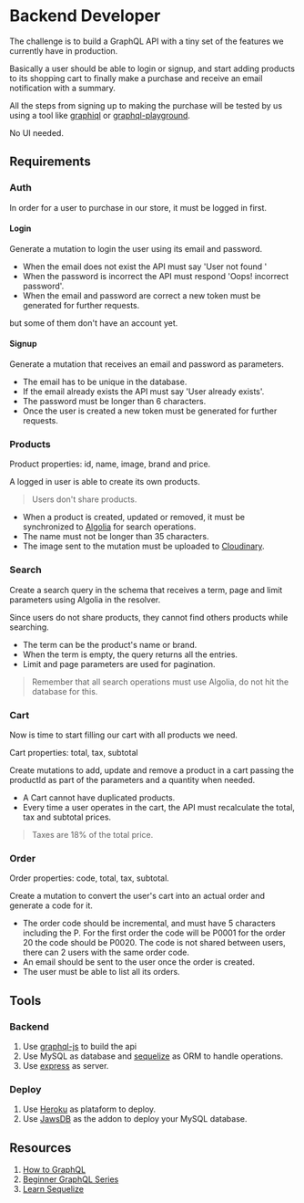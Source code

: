 # Backend Developer

The challenge is to build a GraphQL API with a tiny set of the features we currently have in production.

Basically a user should be able to login or signup, and start adding products to its shopping cart to finally make a purchase and receive an email notification with a summary.

All the steps from signing up to making the purchase will be tested by us using a tool like [graphiql](https://github.com/graphql/graphiql) or [graphql-playground](https://github.com/prisma/graphql-playground).

No UI needed.

## Requirements

### Auth

In order for a user to purchase in our store, it must be logged in first.

#### Login

Generate a mutation to login the user using its email and password.

- When the email does not exist the API must say 'User not found '
- When the password is incorrect the API must respond 'Oops! incorrect password'.
- When the email and password are correct a new token must be generated for further requests.

but some of them don't have an account yet.
 
#### Signup

Generate a mutation that receives an email and password as parameters.

- The email has to be unique in the database.
- If the email already exists the API must say 'User already exists'.
- The password must be longer than 6 characters.
- Once the user is created a new token must be generated for further requests.

### Products

Product properties: id, name, image, brand and price.

A logged in user is able to create its own products.

> Users don't share products.

- When a product is created, updated or removed, it must be synchronized to [Algolia](https://algolia.com) for search operations.
- The name must not be longer than 35 characters.
- The image sent to the mutation must be uploaded to [Cloudinary](https://cloudinary.com).

### Search

Create a search query in the schema that receives a term, page and limit parameters using Algolia in the resolver.

Since users do not share products, they cannot find others products while searching.

- The term can be the product's name or brand.
- When the term is empty, the query returns all the entries.
- Limit and page parameters are used for pagination.

> Remember that all search operations must use Algolia, do not hit the database for this.

### Cart

Now is time to start filling our cart with all products we need.

Cart properties: total, tax, subtotal

Create mutations to add, update and remove a product in a cart passing the productId as part of the parameters and a quantity when needed.

- A Cart cannot have duplicated products.
- Every time a user operates in the cart, the API must recalculate the total, tax and subtotal prices.

> Taxes are 18% of the total price.

### Order

Order properties: code, total, tax, subtotal.

Create a mutation to convert the user's cart into an actual order and generate a code for it.

- The order code should be incremental, and must have 5 characters including the P. For the first order the code will be P0001 for the order 20 the code should be P0020. The code is not shared between users, there can 2 users with the same order code.
- An email should be sent to the user once the order is created.
- The user must be able to list all its orders.

## Tools

### Backend

1. Use [graphql-js](https://github.com/graphql/graphql-js) to build the api
2. Use MySQL as database and [sequelize](https://github.com/sequelize/sequelize) as ORM to handle operations.
3. Use [express](https://github.com/expressjs/express) as server.

### Deploy

1. Use [Heroku](https://www.heroku.com/) as plataform to deploy.
2. Use [JawsDB](https://elements.heroku.com/addons/jawsdb) as the addon to deploy your MySQL database.

## Resources

1. [How to GraphQL](https://www.howtographql.com/)
2. [Beginner GraphQL Series](https://www.youtube.com/watch?v=DyvsMKsEsyE&list=PLN3n1USn4xln0j_NN9k4j5hS1thsGibKi)
3. [Learn Sequelize](https://www.youtube.com/watch?v=pxo7L5nd1gA)
